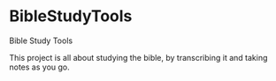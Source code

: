 # BibleStudyTools

Bible Study Tools

This project is all about studying the bible, by transcribing it and taking notes as you go.
